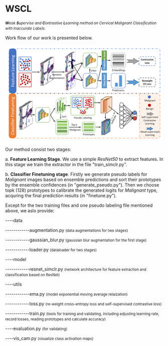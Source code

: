 # WSCL
<small>_**W**eak **S**upervise and **C**ontrastive **L**earning method on Cervical Malignant Classification with Inaccurate Labels._</small>

Work flow of our work is presented below.

![](./pics/work_flow.png)

Our method consist two stages: 

a. **Feature Learning Stage**. We use a simple _ResNet50_ to extract features. In this stage we train the extractor in the file "train_simclr.py". 

b. **Classifier Finetuning stage**. Firstly we generate pseudo labels for _Malignant_ images based on ensemble predictions and sort their prototypes by the ensemble confidences (in "generate_pseudo.py"). Then we choose topk (128) prototypes to calibrate the generated logits for  _Malignant_ type, acquring the final prediction results (in "finetune.py").


Except for the two training files and one pseudo labeling file mentioned above, we aslo provide:

----data

------------augmentation.py <small>(data augmentations for two stages)</small>

------------gaussian_blur.py <small>(gaussian blur augmentation for the first stage)</small>

------------loader.py <small>(dataloader for two stages)</small>

----model

------------resnet_simclr.py <small>(network architecture for feature extraction and classification based on ResNet)</small>

----utils

------------ema.py <small>(model exponential moving average relaization)</small>

------------loss.py <small>(re-weight cross-entropy loss and self-supervised contrastive loss)</small>

------------train.py <small>(tools for training and validating, including adjusting learning rate, record losses, reading prototypes and calculate accuracy)</small>

----evaluation.py <small>(for validating)</small>

----vis_cam.py <small>(visualize class activation maps)</small>
      